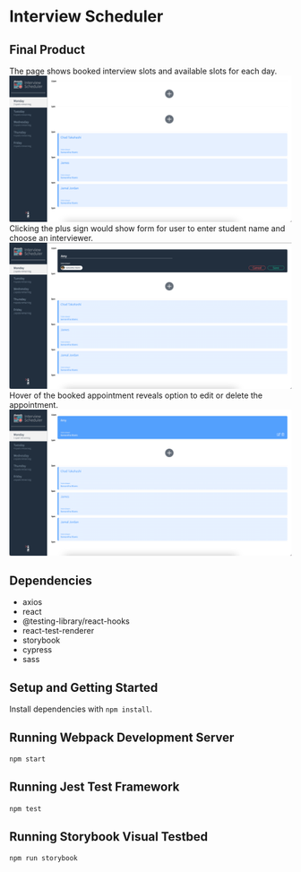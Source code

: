 # Interview Scheduler

## Final Product
The page shows booked interview slots and available slots for each day.
!["General page"](https://github.com/pauline-shen/scheduler/blob/master/docs/page.png?raw=true)
Clicking the plus sign would show form for user to enter student name and choose an interviewer.
!["Create Appt"](https://github.com/pauline-shen/scheduler/blob/master/docs/Form.png?raw=true)
Hover of the booked appointment reveals option to edit or delete the appointment.
!["Hover"](https://github.com/pauline-shen/scheduler/blob/master/docs/Hover.png?raw=true)

## Dependencies
- axios
- react
- @testing-library/react-hooks
- react-test-renderer
- storybook
- cypress
- sass

## Setup and Getting Started

Install dependencies with `npm install`.

## Running Webpack Development Server

```sh
npm start
```

## Running Jest Test Framework

```sh
npm test
```

## Running Storybook Visual Testbed

```sh
npm run storybook
```
